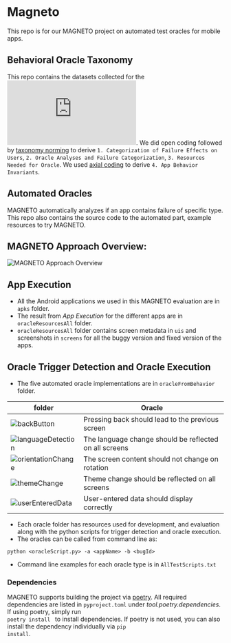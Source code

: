 # Magneto

This repo is for our MAGNETO project on automated test oracles for mobile apps.

## Behavioral Oracle Taxonomy
This repo contains the datasets collected for the ![behavioral oracle taxonomy](https://github.com/SageSELab/Magneto/blob/main/images/taxonomy.pdf). We did open coding followed by [taxonomy norming](https://docs.google.com/spreadsheets/d/15dbbp-zaFA_6UBr0IVcsuBHmfVG0gCDYwTP-SBpybzo/edit?usp=sharing) to derive `1. Categorization of Failure Effects on Users`, `2. Oracle Analyses and Failure Categorization`, `3. Resources Needed for Oracle`. We used [axial coding](https://docs.google.com/spreadsheets/d/1iddjAeBIdNvxcRswPsc1MG6jVpQXWIMrHJmr5aRgsyE/edit?usp=sharing) to derive `4. App Behavior Invariants`.

## Automated Oracles

MAGNETO automatically analyzes if an app contains failure of specific type. This repo also contains the source code to the automated part, example resources to try MAGNETO.

## MAGNETO Approach Overview:

![MAGNETO Approach Overview](https://github.com/SageSELab/Magneto/blob/main/images/MAGNETO-overview.png)

## App Execution
* All the Android applications we used in this MAGNETO evaluation are in `apks` folder.
* The result from *App Execution* for the different apps are in `oracleResourcesAll` folder.
* `oracleResourcesAll` folder contains screen metadata in `uis` and screenshots in `screens` for all the buggy version and fixed version of the apps.

## Oracle Trigger Detection and Oracle Execution
* The five automated oracle implementations are in `oracleFromBehavior` folder.

| folder | Oracle |
|---|---|
|![backButton](https://github.com/SageSELab/Magneto/tree/main/oracleFromBehavior/backButton) | Pressing back should lead to the previous screen |
|![languageDetection](https://github.com/SageSELab/Magneto/tree/main/oracleFromBehavior/languageDetection) | The language change should be reflected on all screens |
|![orientationChange](https://github.com/SageSELab/Magneto/tree/main/oracleFromBehavior/orientationChange) | The screen content should not change on rotation |
|![themeChange](https://github.com/SageSELab/Magneto/tree/main/oracleFromBehavior/themeChange) | Theme change should be reflected on all screens |
|![userEnteredData](https://github.com/SageSELab/Magneto/tree/main/oracleFromBehavior/userEnteredData) | User-entered data should display correctly |

* Each oracle folder has resources used for development, and evaluation along with the python scripts for trigger detection and oracle execution.
* The oracles can be called from command line as:

`python <oracleScript.py> -a <appName> -b <bugId>`
* Command line examples for each oracle type is in `AllTestScripts.txt`

### Dependencies
MAGNETO supports building the project via [poetry](https://python-poetry.org/).
All required dependencies are listed in <code>pyproject.toml</code> under _tool.poetry.dependencies_.
If using poetry, simply run <code> poetry install </code> to install dependencies.
If poetry is not used, you can also install the dependency individually via <code>pip install</code>.

